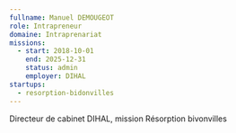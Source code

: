 ```yaml
---
fullname: Manuel DEMOUGEOT
role: Intrapreneur
domaine: Intraprenariat
missions:
  - start: 2018-10-01
    end: 2025-12-31
    status: admin
    employer: DIHAL
startups:
  - resorption-bidonvilles
---
```

Directeur de cabinet DIHAL, mission Résorption bivonvilles
